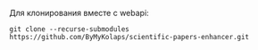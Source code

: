 Для клонирования вместе с webapi:
```
git clone --recurse-submodules https://github.com/ByMyKolaps/scientific-papers-enhancer.git
```
